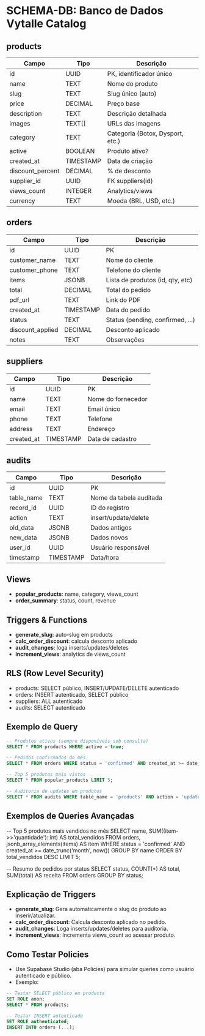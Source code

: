# SCHEMA-DB: Banco de Dados Vytalle Catalog

## products
| Campo            | Tipo         | Descrição                        |
|------------------|--------------|----------------------------------|
| id               | UUID         | PK, identificador único          |
| name             | TEXT         | Nome do produto                  |
| slug             | TEXT         | Slug único (auto)                |
| price            | DECIMAL      | Preço base                       |
| description      | TEXT         | Descrição detalhada              |
| images           | TEXT[]       | URLs das imagens                 |
| category         | TEXT         | Categoria (Botox, Dysport, etc.) |
| active           | BOOLEAN      | Produto ativo?                   |
| created_at       | TIMESTAMP    | Data de criação                  |
| discount_percent | DECIMAL      | % de desconto                    |
| supplier_id      | UUID         | FK suppliers(id)                 |
| views_count      | INTEGER      | Analytics/views                  |
| currency         | TEXT         | Moeda (BRL, USD, etc.)           |

## orders
| Campo            | Tipo         | Descrição                        |
|------------------|--------------|----------------------------------|
| id               | UUID         | PK                               |
| customer_name    | TEXT         | Nome do cliente                  |
| customer_phone   | TEXT         | Telefone do cliente              |
| items            | JSONB        | Lista de produtos (id, qty, etc) |
| total            | DECIMAL      | Total do pedido                  |
| pdf_url          | TEXT         | Link do PDF                      |
| created_at       | TIMESTAMP    | Data do pedido                   |
| status           | TEXT         | Status (pending, confirmed, ...) |
| discount_applied | DECIMAL      | Desconto aplicado                |
| notes            | TEXT         | Observações                      |

## suppliers
| Campo            | Tipo         | Descrição                        |
|------------------|--------------|----------------------------------|
| id               | UUID         | PK                               |
| name             | TEXT         | Nome do fornecedor               |
| email            | TEXT         | Email único                      |
| phone            | TEXT         | Telefone                         |
| address          | TEXT         | Endereço                         |
| created_at       | TIMESTAMP    | Data de cadastro                 |

## audits
| Campo            | Tipo         | Descrição                        |
|------------------|--------------|----------------------------------|
| id               | UUID         | PK                               |
| table_name       | TEXT         | Nome da tabela auditada          |
| record_id        | UUID         | ID do registro                   |
| action           | TEXT         | insert/update/delete             |
| old_data         | JSONB        | Dados antigos                    |
| new_data         | JSONB        | Dados novos                      |
| user_id          | UUID         | Usuário responsável              |
| timestamp        | TIMESTAMP    | Data/hora                        |

## Views
- **popular_products**: name, category, views_count
- **order_summary**: status, count, revenue

## Triggers & Functions
- **generate_slug**: auto-slug em products
- **calc_order_discount**: calcula desconto aplicado
- **audit_changes**: loga inserts/updates/deletes
- **increment_views**: analytics de views_count

## RLS (Row Level Security)
- products: SELECT público, INSERT/UPDATE/DELETE autenticado
- orders: INSERT autenticado, SELECT público
- suppliers: ALL autenticado
- audits: SELECT autenticado

## Exemplo de Query
```sql
-- Produtos ativos (sempre disponíveis sob consulta)
SELECT * FROM products WHERE active = true;

-- Pedidos confirmados do mês
SELECT * FROM orders WHERE status = 'confirmed' AND created_at >= date_trunc('month', now());

-- Top 5 produtos mais vistos
SELECT * FROM popular_products LIMIT 5;

-- Auditoria de updates em produtos
SELECT * FROM audits WHERE table_name = 'products' AND action = 'update';
``` 

## Exemplos de Queries Avançadas

-- Top 5 produtos mais vendidos no mês
SELECT name, SUM((item->>'quantidade')::int) AS total_vendidos
FROM orders, jsonb_array_elements(items) AS item
WHERE status = 'confirmed' AND created_at >= date_trunc('month', now())
GROUP BY name
ORDER BY total_vendidos DESC
LIMIT 5;

-- Resumo de pedidos por status
SELECT status, COUNT(*) AS total, SUM(total) AS receita
FROM orders
GROUP BY status;

## Explicação de Triggers
- **generate_slug**: Gera automaticamente o slug do produto ao inserir/atualizar.
- **calc_order_discount**: Calcula desconto aplicado no pedido.
- **audit_changes**: Loga inserts/updates/deletes para auditoria.
- **increment_views**: Incrementa views_count ao acessar produto.

## Como Testar Policies
- Use Supabase Studio (aba Policies) para simular queries como usuário autenticado e público.
- Exemplo:
```sql
-- Testar SELECT público em products
SET ROLE anon;
SELECT * FROM products;

-- Testar INSERT autenticado
SET ROLE authenticated;
INSERT INTO orders (...);
``` 